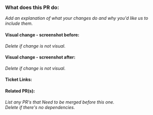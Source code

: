 ### What does this PR do:

_Add an explanation of what your changes do and why you'd like us to include them._

#### Visual change - screenshot before:
_Delete if change is not visual._

#### Visual change - screenshot after:
_Delete if change is not visual._

#### Ticket Links:
<!-- Link to the ticket in GitHub -->

#### Related PR(s):

_List any PR's that Need to be merged before this one._  
_Delete if there's no dependencies._
